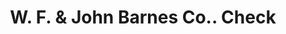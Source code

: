 ---
doi: 10.7916/D8W10HW9
date_other: '1890'
date_other_textual: 1890-1899
form: printed ephemera
genre:
- Checks (bank checks)
name:
- W. F. & John Barnes Co.
object_in_context_url: https://biggert.cul.columbia.edu/items/view/ave_biggert_00277
subject_hierarchical_geographic:
- Rockford, Illinois, United States
subject_name:
- W. F. & John Barnes Co.
title: W. F. & John Barnes Co.. Check
sort_title: W. F. & John Barnes Co.. Check
call_number: ave_biggert_00277
coordinates:
- 42.25944444444445,-89.06444444444445
pid: ave_biggert_00277
identifiers: ave_biggert_00277
canvas_id: ldpd:395551
permalink: "/items/ave_biggert_00277/"
layout: iiif-image-page
---